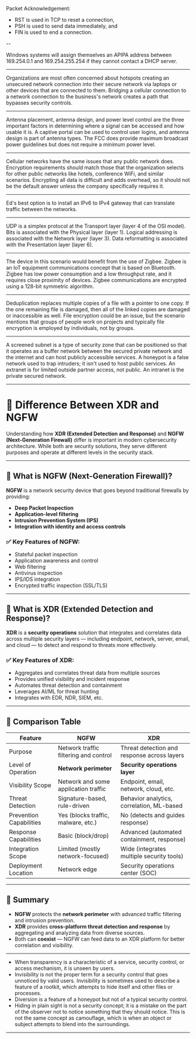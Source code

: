Packet Acknowledgement:

- RST is used in TCP to reset a connection, 
- PSH is used to send data immediately, and 
- FIN is used to end a connection.

--

Windows systems will assign themselves an APIPA address between 169.254.0.1 and 169.254.255.254 if they cannot contact a DHCP server.

---

Organizations are most often concerned about hotspots creating an unsecured network connection into their secure network via laptops or other devices that are connected to them. Bridging a cellular connection to a network connection to the business's network creates a path that bypasses security controls.

---

Antenna placement, antenna design, and power level control are the three important factors in determining where a signal can be accessed and how usable it is. A captive portal can be used to control user logins, and antenna design is part of antenna types. The FCC does provide maximum broadcast power guidelines but does not require a minimum power level.

---

Cellular networks have the same issues that any public network does. Encryption requirements should match those that the organization selects for other public networks like hotels, conference WiFi, and similar scenarios. Encrypting all data is difficult and adds overhead, so it should not be the default answer unless the company specifically requires it.

---

Ed's best option is to install an IPv6 to IPv4 gateway that can translate traffic between the networks.

---

UDP is a simplex protocol at the Transport layer (layer 4 of the OSI model). Bits is associated with the Physical layer (layer 1). Logical addressing is associated with the Network layer (layer 3). Data reformatting is associated with the Presentation layer (layer 6).

---

The device in this scenario would benefit from the use of Zigbee. Zigbee is an IoT equipment communications concept that is based on Bluetooth. Zigbee has low power consumption and a low throughput rate, and it requires close proximity of devices. Zigbee communications are encrypted using a 128-bit symmetric algorithm.

---

Deduplication replaces multiple copies of a file with a pointer to one copy. If the one remaining file is damaged, then all of the linked copies are damaged or inaccessible as well. File encryption could be an issue, but the scenario mentions that groups of people work on projects and typically file encryption is employed by individuals, not by groups.

---

A screened subnet is a type of security zone that can be positioned so that it operates as a buffer network between the secured private network and the internet and can host publicly accessible services. A honeypot is a false network used to trap intruders; it isn't used to host public services. An extranet is for limited outside partner access, not public. An intranet is the private secured network.


---

# 🔐 Difference Between XDR and NGFW

Understanding how **XDR (Extended Detection and Response)** and **NGFW (Next-Generation Firewall)** differ is important in modern cybersecurity architecture. While both are security solutions, they serve different purposes and operate at different levels in the security stack.

---

## 📘 What is NGFW (Next-Generation Firewall)?

**NGFW** is a network security device that goes beyond traditional firewalls by providing:

- **Deep Packet Inspection**
- **Application-level filtering**
- **Intrusion Prevention System (IPS)**
- **Integration with identity and access controls**

### ✅ Key Features of NGFW:

- Stateful packet inspection
- Application awareness and control
- Web filtering
- Antivirus inspection
- IPS/IDS integration
- Encrypted traffic inspection (SSL/TLS)

---

## 📘 What is XDR (Extended Detection and Response)?

**XDR** is a **security operations** solution that integrates and correlates data across multiple security layers — including endpoint, network, server, email, and cloud — to detect and respond to threats more effectively.

### ✅ Key Features of XDR:

- Aggregates and correlates threat data from multiple sources
- Provides unified visibility and incident response
- Automates threat detection and containment
- Leverages AI/ML for threat hunting
- Integrates with EDR, NDR, SIEM, etc.

---

## 🧱 Comparison Table

| Feature                     | NGFW                                | XDR                                       |
|-----------------------------|--------------------------------------|--------------------------------------------|
| Purpose                     | Network traffic filtering and control | Threat detection and response across layers |
| Level of Operation          | **Network perimeter**                | **Security operations layer**               |
| Visibility Scope            | Network and some application traffic | Endpoint, email, network, cloud, etc.       |
| Threat Detection            | Signature-based, rule-driven         | Behavior analytics, correlation, ML-based   |
| Prevention Capabilities     | Yes (blocks traffic, malware, etc.)  | No (detects and guides response)            |
| Response Capabilities       | Basic (block/drop)                   | Advanced (automated containment, response)  |
| Integration Scope           | Limited (mostly network-focused)     | Wide (integrates multiple security tools)   |
| Deployment Location         | Network edge                         | Security operations center (SOC)            |

---

## 🧠 Summary

- **NGFW** protects the **network perimeter** with advanced traffic filtering and intrusion prevention.
- **XDR** provides **cross-platform threat detection and response** by aggregating and analyzing data from diverse sources.
- Both can **coexist** — NGFW can feed data to an XDR platform for better correlation and visibility.

---

 - When transparency is a characteristic of a service, security control, or access mechanism, it is unseen by users. 
 - Invisibility is not the proper term for a security control that goes unnoticed by valid users. Invisibility is sometimes used to describe a feature of a rootkit, which attempts to hide itself and other files or processes. 
 - Diversion is a feature of a honeypot but not of a typical security control. 
 - Hiding in plain sight is not a security concept; it is a mistake on the part of the observer not to notice something that they should notice. This is not the same concept as camouflage, which is when an object or subject attempts to blend into the surroundings.

---
